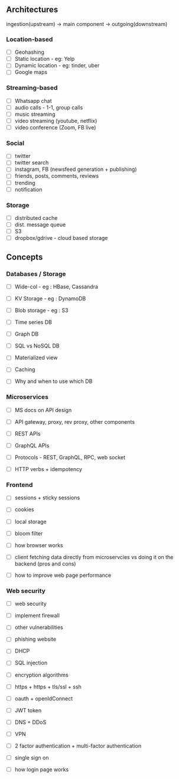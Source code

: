 
## Architectures
ingestion(upstream) -> main component -> outgoing(downstream)

### Location-based
- [ ] Geohashing
- [ ] Static location - eg: Yelp
- [ ] Dynamic location - eg: tinder, uber
- [ ] Google maps

### Streaming-based
- [ ] Whatsapp chat
- [ ] audio calls - 1-1, group calls
- [ ] music streaming
- [ ] video streaming (youtube, netflix)
- [ ] video conference (Zoom, FB live)

### Social
- [ ] twitter
- [ ] twitter search
- [ ] instagram, FB (newsfeed generation + publishing)
- [ ] friends, posts, comments, reviews
- [ ] trending
- [ ] notification

### Storage
- [ ] distributed cache
- [ ] dist. message queue
- [ ] S3
- [ ] dropbox/gdrive - cloud based storage

## Concepts

### Databases / Storage
- [ ] Wide-col - eg : HBase, Cassandra
- [ ] KV Storage - eg : DynamoDB
- [ ] Blob storage - eg : S3
- [ ] Time series DB
- [ ] Graph DB
- [ ] SQL vs NoSQL DB
- [ ] Materialized view
- [ ] Caching
- [ ] Why and when to use which DB


### Microservices
- [ ]  MS docs on API design
- [ ] API gateway, proxy, rev proxy, other components
- [ ] REST APIs
- [ ] GraphQL APIs
- [ ] Protocols - REST, GraphQL, RPC, web socket
- [ ] HTTP verbs + idempotency


### Frontend
- [ ] sessions + sticky sessions
- [ ] cookies
- [ ] local storage
- [ ] bloom filter
- [ ] how browser works
- [ ] client fetching data directly from microservcies vs doing it on the backend (pros and cons)
- [ ] how to improve web page performance


### Web security
- [ ] web security
- [ ] implement firewall
- [ ] other vulnerabilities
- [ ] phishing website
- [ ] DHCP
- [ ] SQL injection
- [ ] encryption algorithms
- [ ] https + https + tls/ssl + ssh
- [ ] oauth + openIdConnect
- [ ] JWT token
- [ ] DNS + DDoS
- [ ] VPN
- [ ] 2 factor authentication + multi-factor authentication
- [ ] single sign on
- [ ] how login page works


